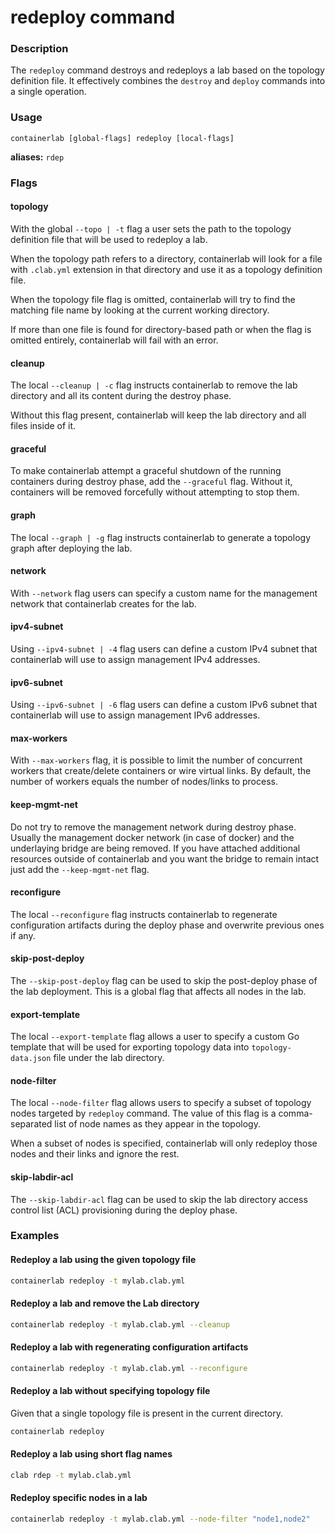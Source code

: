 # redeploy command

### Description

The `redeploy` command destroys and redeploys a lab based on the topology definition file. It effectively combines the `destroy` and `deploy` commands into a single operation.

### Usage

`containerlab [global-flags] redeploy [local-flags]`

**aliases:** `rdep`

### Flags

#### topology

With the global `--topo | -t` flag a user sets the path to the topology definition file that will be used to redeploy a lab.

When the topology path refers to a directory, containerlab will look for a file with `.clab.yml` extension in that directory and use it as a topology definition file.

When the topology file flag is omitted, containerlab will try to find the matching file name by looking at the current working directory.

If more than one file is found for directory-based path or when the flag is omitted entirely, containerlab will fail with an error.

#### cleanup

The local `--cleanup | -c` flag instructs containerlab to remove the lab directory and all its content during the destroy phase.

Without this flag present, containerlab will keep the lab directory and all files inside of it.

#### graceful

To make containerlab attempt a graceful shutdown of the running containers during destroy phase, add the `--graceful` flag. Without it, containers will be removed forcefully without attempting to stop them.

#### graph

The local `--graph | -g` flag instructs containerlab to generate a topology graph after deploying the lab.

#### network

With `--network` flag users can specify a custom name for the management network that containerlab creates for the lab.

#### ipv4-subnet

Using `--ipv4-subnet | -4` flag users can define a custom IPv4 subnet that containerlab will use to assign management IPv4 addresses.

#### ipv6-subnet

Using `--ipv6-subnet | -6` flag users can define a custom IPv6 subnet that containerlab will use to assign management IPv6 addresses.

#### max-workers

With `--max-workers` flag, it is possible to limit the number of concurrent workers that create/delete containers or wire virtual links. By default, the number of workers equals the number of nodes/links to process.

#### keep-mgmt-net

Do not try to remove the management network during destroy phase. Usually the management docker network (in case of docker) and the underlaying bridge are being removed. If you have attached additional resources outside of containerlab and you want the bridge to remain intact just add the `--keep-mgmt-net` flag.

#### reconfigure

The local `--reconfigure` flag instructs containerlab to regenerate configuration artifacts during the deploy phase and overwrite previous ones if any.

#### skip-post-deploy

The `--skip-post-deploy` flag can be used to skip the post-deploy phase of the lab deployment. This is a global flag that affects all nodes in the lab.

#### export-template

The local `--export-template` flag allows a user to specify a custom Go template that will be used for exporting topology data into `topology-data.json` file under the lab directory.

#### node-filter

The local `--node-filter` flag allows users to specify a subset of topology nodes targeted by `redeploy` command. The value of this flag is a comma-separated list of node names as they appear in the topology.

When a subset of nodes is specified, containerlab will only redeploy those nodes and their links and ignore the rest.

#### skip-labdir-acl

The `--skip-labdir-acl` flag can be used to skip the lab directory access control list (ACL) provisioning during the deploy phase.

### Examples

#### Redeploy a lab using the given topology file

```bash
containerlab redeploy -t mylab.clab.yml
```

#### Redeploy a lab and remove the Lab directory

```bash
containerlab redeploy -t mylab.clab.yml --cleanup
```

#### Redeploy a lab with regenerating configuration artifacts

```bash
containerlab redeploy -t mylab.clab.yml --reconfigure
```

#### Redeploy a lab without specifying topology file

Given that a single topology file is present in the current directory.

```bash
containerlab redeploy
```

#### Redeploy a lab using short flag names

```bash
clab rdep -t mylab.clab.yml
```

#### Redeploy specific nodes in a lab

```bash
containerlab redeploy -t mylab.clab.yml --node-filter "node1,node2"
```
